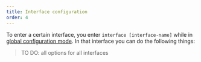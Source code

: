 ```yaml
---
title: Interface configuration
order: 4
---
```

To enter a certain interface, you enter `interface [interface-name]` while in [global configuration mode](#global-configuration-mode). In that interface you can do the following things:

> TO DO: all options for all interfaces

